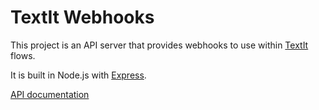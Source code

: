 # TextIt Webhooks

This project is an API server that provides webhooks to use within [TextIt](https://textit.in/) flows.

It is built in Node.js with [Express](https://expressjs.com/).

[API documentation](./docs)

